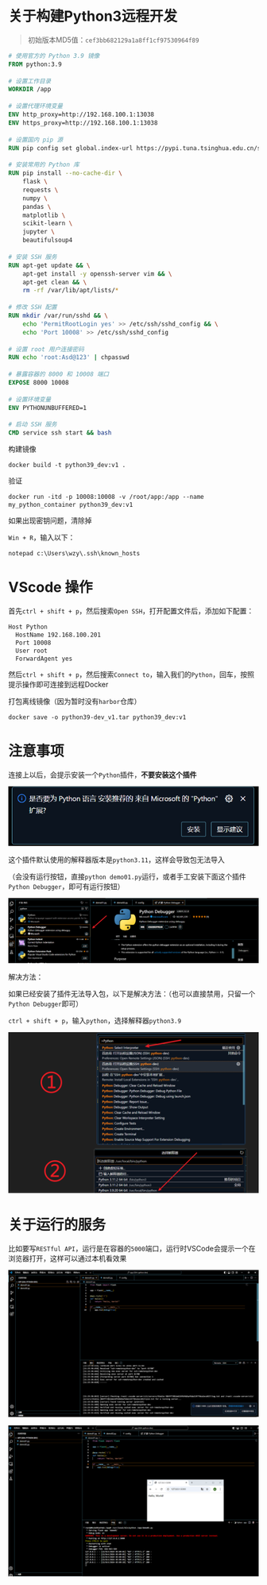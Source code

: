 # 关于构建Python3远程开发

> 初始版本MD5值：`cef3bb682129a1a8ff1cf97530964f89`

```dockerfile
# 使用官方的 Python 3.9 镜像
FROM python:3.9

# 设置工作目录
WORKDIR /app

# 设置代理环境变量
ENV http_proxy=http://192.168.100.1:13038
ENV https_proxy=http://192.168.100.1:13038

# 设置国内 pip 源
RUN pip config set global.index-url https://pypi.tuna.tsinghua.edu.cn/simple

# 安装常用的 Python 库
RUN pip install --no-cache-dir \
    flask \
    requests \
    numpy \
    pandas \
    matplotlib \
    scikit-learn \
    jupyter \
    beautifulsoup4

# 安装 SSH 服务
RUN apt-get update && \
    apt-get install -y openssh-server vim && \
    apt-get clean && \
    rm -rf /var/lib/apt/lists/*

# 修改 SSH 配置
RUN mkdir /var/run/sshd && \
    echo 'PermitRootLogin yes' >> /etc/ssh/sshd_config && \
    echo 'Port 10008' >> /etc/ssh/sshd_config

# 设置 root 用户连接密码
RUN echo 'root:Asd@123' | chpasswd

# 暴露容器的 8000 和 10008 端口
EXPOSE 8000 10008

# 设置环境变量
ENV PYTHONUNBUFFERED=1

# 启动 SSH 服务
CMD service ssh start && bash
```

构建镜像

```shell
docker build -t python39_dev:v1 .
```

验证

```shell
docker run -itd -p 10008:10008 -v /root/app:/app --name my_python_container python39_dev:v1
```

如果出现密钥问题，清除掉

`Win + R`，输入以下：

```shell
notepad c:\Users\wzy\.ssh\known_hosts
```

# VScode 操作

首先`ctrl + shift + p`，然后搜索`Open SSH`，打开配置文件后，添加如下配置：

```shell
Host Python
  HostName 192.168.100.201
  Port 10008
  User root
  ForwardAgent yes
```

然后`ctrl + shift + p`，然后搜索`Connect to`，输入我们的`Python`，回车，按照提示操作即可连接到远程Docker

打包离线镜像（因为暂时没有`harbor`仓库）

```shell
docker save -o python39-dev_v1.tar python39_dev:v1
```

# 注意事项

连接上以后，会提示安装一个`Python`插件，**不要安装这个插件**

![运行按钮](../img/pythonDockerDev/no.png)

这个插件默认使用的解释器版本是`python3.11`，这样会导致包无法导入

（会没有运行按钮，直接`python demo01.py`运行，或者手工安装下面这个插件`Python Debugger`，即可有运行按钮）

![运行按钮](../img/pythonDockerDev/4.png)

解决方法：

如果已经安装了插件无法导入包，以下是解决方法：（也可以直接禁用，只留一个`Python Debugger`即可）

`ctrl + shift + p`，输入`python`，选择解释器`python3.9`

![3](../img/pythonDockerDev/3.png)

# 关于运行的服务

比如要写`RESTful API`，运行是在容器的`5000`端口，运行时VSCode会提示一个在浏览器打开，这样可以通过本机看效果

![3](../img/pythonDockerDev/7.png)

![3](../img/pythonDockerDev/6.png)